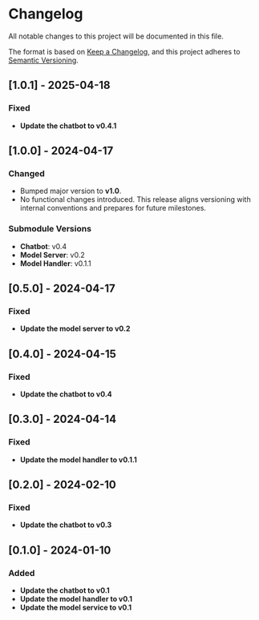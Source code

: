 # Changelog

All notable changes to this project will be documented in this file.

The format is based on [Keep a Changelog](https://keepachangelog.com/en/1.1.0/),
and this project adheres to [Semantic Versioning](https://semver.org/spec/v2.0.0.html).


## [1.0.1] - 2025-04-18

### Fixed

- **Update the chatbot to v0.4.1**


## [1.0.0] - 2024-04-17

### Changed
- Bumped major version to **v1.0**.
- No functional changes introduced. This release aligns versioning with internal conventions and prepares for future milestones.

### Submodule Versions
- **Chatbot**: v0.4
- **Model Server**: v0.2
- **Model Handler**: v0.1.1


## [0.5.0] - 2024-04-17

### Fixed

- **Update the model server to v0.2**


## [0.4.0] - 2024-04-15

### Fixed

- **Update the chatbot to v0.4**


## [0.3.0] - 2024-04-14

### Fixed

- **Update the model handler to v0.1.1**


## [0.2.0] - 2024-02-10

### Fixed

- **Update the chatbot to v0.3**


## [0.1.0] - 2024-01-10

### Added

- **Update the chatbot to v0.1**
- **Update the model handler to v0.1**
- **Update the model service to v0.1**




